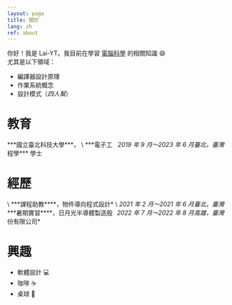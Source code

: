 ```yaml
---
layout: page
title: 關於
lang: zh
ref: about
---
```


你好！我是 Lai-YT。我目前在學習 [電腦科學](https://zh.m.wikipedia.org/zh-tw/%E8%AE%A1%E7%AE%97%E6%9C%BA%E7%A7%91%E5%AD%A6) 的相關知識 :smile: \
尤其是以下領域：

- 編譯器設計原理
- 作業系統概念
- 設計模式（*四人幫*）

# 教育

<span style="float:right;">
  <em>臺北，臺灣</em>
</span>
***國立臺北科技大學***，
\
<span style="float:right;">
  <em>2019 年 9 月～2023 年 6 月</em>
</span>
***電子工程學*** 學士

# 經歷

<span style="float:right;">
  <em>臺北，臺灣</em>
</span>
\
<span style="float:right;">
  <em>2021 年 2 月～2021 年 6 月</em>
</span>
***課程助教****，物件導向程式設計*

<span style="float:right;">
  <em>高雄，臺灣</em>
</span>
\
<span style="float:right;">
  <em>2022 年 7 月～2022 年 8 月</em>
</span>
***暑期實習****，日月光半導體製造股份有限公司*

# 興趣

- 軟體設計 :computer:
- 咖啡 :coffee:
- 桌球 :ping_pong:

